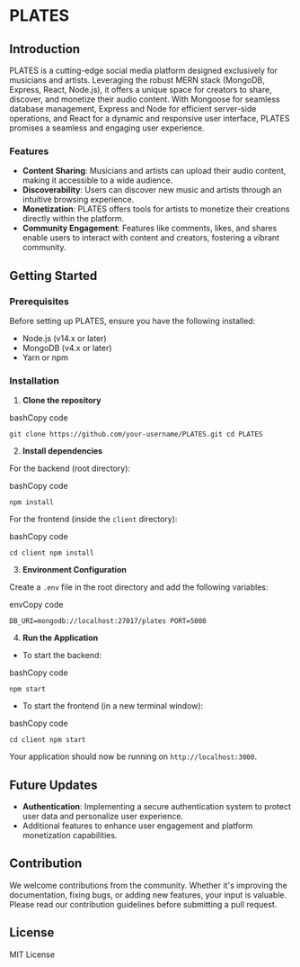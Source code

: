 PLATES
======

Introduction
------------

PLATES is a cutting-edge social media platform designed exclusively for musicians and artists. Leveraging the robust MERN stack (MongoDB, Express, React, Node.js), it offers a unique space for creators to share, discover, and monetize their audio content. With Mongoose for seamless database management, Express and Node for efficient server-side operations, and React for a dynamic and responsive user interface, PLATES promises a seamless and engaging user experience.

### Features

*   **Content Sharing**: Musicians and artists can upload their audio content, making it accessible to a wide audience.
*   **Discoverability**: Users can discover new music and artists through an intuitive browsing experience.
*   **Monetization**: PLATES offers tools for artists to monetize their creations directly within the platform.
*   **Community Engagement**: Features like comments, likes, and shares enable users to interact with content and creators, fostering a vibrant community.

Getting Started
---------------

### Prerequisites

Before setting up PLATES, ensure you have the following installed:

*   Node.js (v14.x or later)
*   MongoDB (v4.x or later)
*   Yarn or npm

### Installation

1.  **Clone the repository**

bashCopy code

`git clone https://github.com/your-username/PLATES.git cd PLATES`

2.  **Install dependencies**

For the backend (root directory):

bashCopy code

`npm install`

For the frontend (inside the `client` directory):

bashCopy code

`cd client npm install`

3.  **Environment Configuration**

Create a `.env` file in the root directory and add the following variables:

envCopy code

`DB_URI=mongodb://localhost:27017/plates PORT=5000`

4.  **Run the Application**

*   To start the backend:

bashCopy code

`npm start`

*   To start the frontend (in a new terminal window):

bashCopy code

`cd client npm start`

Your application should now be running on `http://localhost:3000`.

Future Updates
--------------

*   **Authentication**: Implementing a secure authentication system to protect user data and personalize user experience.
*   Additional features to enhance user engagement and platform monetization capabilities.

Contribution
------------

We welcome contributions from the community. Whether it's improving the documentation, fixing bugs, or adding new features, your input is valuable. Please read our contribution guidelines before submitting a pull request.

License
-------

MIT License

